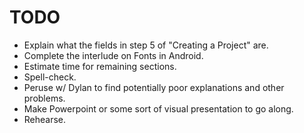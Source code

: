 # TODO

- Explain what the fields in step 5 of "Creating a Project" are.
- Complete the interlude on Fonts in Android.
- Estimate time for remaining sections.
- Spell-check.
- Peruse w/ Dylan to find potentially poor explanations and other problems.
- Make Powerpoint or some sort of visual presentation to go along.
- Rehearse.